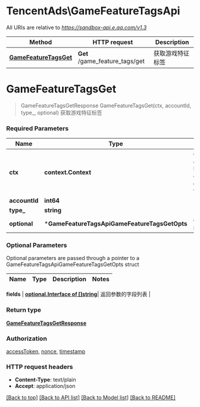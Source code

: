 # TencentAds\GameFeatureTagsApi

All URIs are relative to *https://sandbox-api.e.qq.com/v1.3*

Method | HTTP request | Description
------------- | ------------- | -------------
[**GameFeatureTagsGet**](GameFeatureTagsApi.md#GameFeatureTagsGet) | **Get** /game_feature_tags/get | 获取游戏特征标签


# **GameFeatureTagsGet**
> GameFeatureTagsGetResponse GameFeatureTagsGet(ctx, accountId, type_, optional)
获取游戏特征标签

### Required Parameters

Name | Type | Description  | Notes
------------- | ------------- | ------------- | -------------
 **ctx** | **context.Context** | context for authentication, logging, cancellation, deadlines, tracing, etc.
  **accountId** | **int64**|  | 
  **type_** | **string**|  | 
 **optional** | ***GameFeatureTagsApiGameFeatureTagsGetOpts** | optional parameters | nil if no parameters

### Optional Parameters
Optional parameters are passed through a pointer to a GameFeatureTagsApiGameFeatureTagsGetOpts struct

Name | Type | Description  | Notes
------------- | ------------- | ------------- | -------------


 **fields** | [**optional.Interface of []string**](string.md)| 返回参数的字段列表 | 

### Return type

[**GameFeatureTagsGetResponse**](GameFeatureTagsGetResponse.md)

### Authorization

[accessToken](../README.md#accessToken), [nonce](../README.md#nonce), [timestamp](../README.md#timestamp)

### HTTP request headers

 - **Content-Type**: text/plain
 - **Accept**: application/json

[[Back to top]](#) [[Back to API list]](../README.md#documentation-for-api-endpoints) [[Back to Model list]](../README.md#documentation-for-models) [[Back to README]](../README.md)

